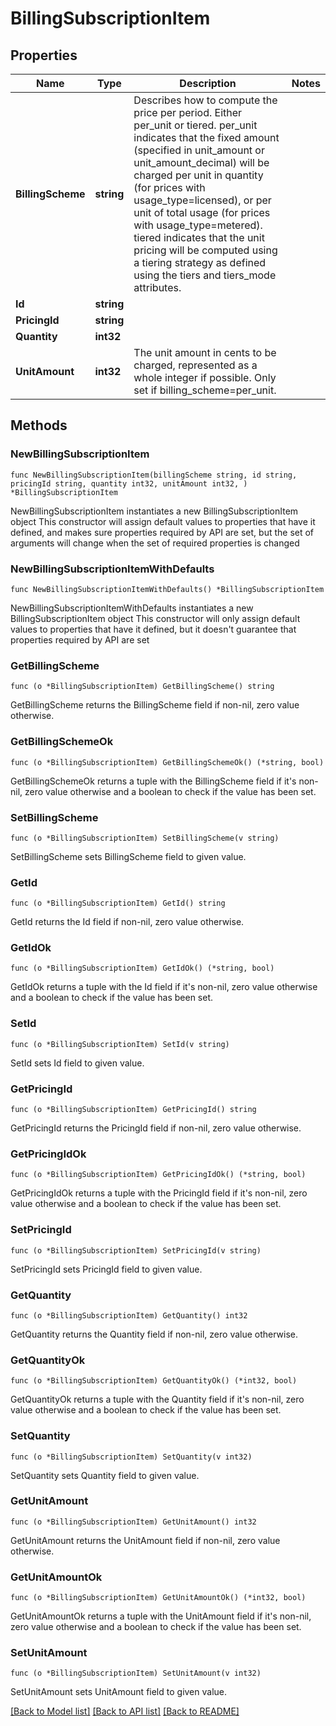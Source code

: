 # BillingSubscriptionItem

## Properties

Name | Type | Description | Notes
------------ | ------------- | ------------- | -------------
**BillingScheme** | **string** | Describes how to compute the price per period. Either per_unit or tiered. per_unit indicates that the fixed amount (specified in unit_amount or unit_amount_decimal) will be charged per unit in quantity (for prices with usage_type&#x3D;licensed), or per unit of total usage (for prices with usage_type&#x3D;metered). tiered indicates that the unit pricing will be computed using a tiering strategy as defined using the tiers and tiers_mode attributes. | 
**Id** | **string** |  | 
**PricingId** | **string** |  | 
**Quantity** | **int32** |  | 
**UnitAmount** | **int32** | The unit amount in cents to be charged, represented as a whole integer if possible. Only set if billing_scheme&#x3D;per_unit. | 

## Methods

### NewBillingSubscriptionItem

`func NewBillingSubscriptionItem(billingScheme string, id string, pricingId string, quantity int32, unitAmount int32, ) *BillingSubscriptionItem`

NewBillingSubscriptionItem instantiates a new BillingSubscriptionItem object
This constructor will assign default values to properties that have it defined,
and makes sure properties required by API are set, but the set of arguments
will change when the set of required properties is changed

### NewBillingSubscriptionItemWithDefaults

`func NewBillingSubscriptionItemWithDefaults() *BillingSubscriptionItem`

NewBillingSubscriptionItemWithDefaults instantiates a new BillingSubscriptionItem object
This constructor will only assign default values to properties that have it defined,
but it doesn't guarantee that properties required by API are set

### GetBillingScheme

`func (o *BillingSubscriptionItem) GetBillingScheme() string`

GetBillingScheme returns the BillingScheme field if non-nil, zero value otherwise.

### GetBillingSchemeOk

`func (o *BillingSubscriptionItem) GetBillingSchemeOk() (*string, bool)`

GetBillingSchemeOk returns a tuple with the BillingScheme field if it's non-nil, zero value otherwise
and a boolean to check if the value has been set.

### SetBillingScheme

`func (o *BillingSubscriptionItem) SetBillingScheme(v string)`

SetBillingScheme sets BillingScheme field to given value.


### GetId

`func (o *BillingSubscriptionItem) GetId() string`

GetId returns the Id field if non-nil, zero value otherwise.

### GetIdOk

`func (o *BillingSubscriptionItem) GetIdOk() (*string, bool)`

GetIdOk returns a tuple with the Id field if it's non-nil, zero value otherwise
and a boolean to check if the value has been set.

### SetId

`func (o *BillingSubscriptionItem) SetId(v string)`

SetId sets Id field to given value.


### GetPricingId

`func (o *BillingSubscriptionItem) GetPricingId() string`

GetPricingId returns the PricingId field if non-nil, zero value otherwise.

### GetPricingIdOk

`func (o *BillingSubscriptionItem) GetPricingIdOk() (*string, bool)`

GetPricingIdOk returns a tuple with the PricingId field if it's non-nil, zero value otherwise
and a boolean to check if the value has been set.

### SetPricingId

`func (o *BillingSubscriptionItem) SetPricingId(v string)`

SetPricingId sets PricingId field to given value.


### GetQuantity

`func (o *BillingSubscriptionItem) GetQuantity() int32`

GetQuantity returns the Quantity field if non-nil, zero value otherwise.

### GetQuantityOk

`func (o *BillingSubscriptionItem) GetQuantityOk() (*int32, bool)`

GetQuantityOk returns a tuple with the Quantity field if it's non-nil, zero value otherwise
and a boolean to check if the value has been set.

### SetQuantity

`func (o *BillingSubscriptionItem) SetQuantity(v int32)`

SetQuantity sets Quantity field to given value.


### GetUnitAmount

`func (o *BillingSubscriptionItem) GetUnitAmount() int32`

GetUnitAmount returns the UnitAmount field if non-nil, zero value otherwise.

### GetUnitAmountOk

`func (o *BillingSubscriptionItem) GetUnitAmountOk() (*int32, bool)`

GetUnitAmountOk returns a tuple with the UnitAmount field if it's non-nil, zero value otherwise
and a boolean to check if the value has been set.

### SetUnitAmount

`func (o *BillingSubscriptionItem) SetUnitAmount(v int32)`

SetUnitAmount sets UnitAmount field to given value.



[[Back to Model list]](../README.md#documentation-for-models) [[Back to API list]](../README.md#documentation-for-api-endpoints) [[Back to README]](../README.md)


